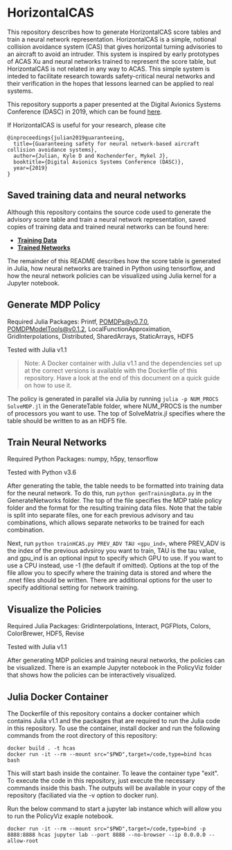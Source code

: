 # HorizontalCAS

This repository describes how to generate HorizontalCAS score tables and train a neural network representation. HorizontalCAS is a simple, notional collision avoidance system (CAS) that gives horizontal turning advisories to an aircraft to avoid an intruder. This system is inspired by early prototypes of ACAS Xu and neural networks trained to represent the score table, but HorizontalCAS is not related in any way to ACAS. This simple system is inteded to facilitate research towards safety-critical neural networks and their verification in the hopes that lessons learned can be applied to real systems.

This repository supports a paper presented at the Digital Avionics Systems Conference (DASC) in 2019, which can be found [here](https://arxiv.org/pdf/1912.07084.pdf).

If HorizontalCAS is useful for your research, please cite
```
@inproceedings{julian2019guaranteeing,
  title={Guaranteeing safety for neural network-based aircraft collision avoidance systems},
  author={Julian, Kyle D and Kochenderfer, Mykel J},
  booktitle={Digital Avionics Systems Conference (DASC)},
  year={2019}
}
```

## Saved training data and neural networks
Although this repository contains the source code used to generate the advisory score table and train a neural network representation, saved copies of training data and trained neural networks can be found here: 
* [**Training Data**](https://drive.google.com/drive/folders/14kcGM_G5sq72BpCfD4dimp27S7ael3by?usp=sharing)
* [**Trained Networks**](https://drive.google.com/drive/folders/1Sj2noNh65xbG6H1fO3DkS1GnevSYTa5b?usp=sharing)

The remainder of this README describes how the score table is generated in Julia, how neural networks are trained in Python using tensorflow, and how the neural network policies can be visualized using Julia kernel for a Jupyter notebook.

## Generate MDP Policy
Required Julia Packages: Printf, POMDPs@v0.7.0, POMDPModelTools@v0.1.2, LocalFunctionApproximation, GridInterpolations, Distributed, SharedArrays, StaticArrays, HDF5

Tested with Julia v1.1
> Note: A Docker container with Julia v1.1 and the dependencies set up at the correct versions is available with the Dockerfile of this repository. Have a look at the end of this document on a quick guide on how to use it.

The policy is generated in parallel via Julia by running `julia -p NUM_PROCS SolveMDP.jl` in the GenerateTable folder, where NUM_PROCS is the number of processors you want to use. The top of SolveMatrix.jl specifies where the table should be written to as an HDF5 file.

## Train Neural Networks
Required Python Packages: numpy, h5py, tensorflow 

Tested with Python v3.6

After generating the table, the table needs to be formatted into training data for the neural network. To do this, run `python genTrainingData.py` in the GenerateNetworks folder. The top of the file specifies the MDP table policy folder and the format for the resulting training data files. Note that the table is split into separate files, one for each previous advisory and tau combinations, which allows separate networks to be trained for each combination.

Next, run `python trainHCAS.py PREV_ADV TAU <gpu_ind>`, where PREV_ADV is the index of the previous advsiroy you want to train, TAU is the tau value, and gpu_ind is an optional input to specify which GPU to use. If you want to use a CPU instead, use -1 (the default if omitted). Options at the top of the file allow you to specify where the training data is stored and where the .nnet files should be written. There are additional options for the user to specify additional setting for network training.

## Visualize the Policies
Required Julia Packages: GridInterpolations, Interact, PGFPlots, Colors, ColorBrewer, HDF5, Revise

Tested with Julia v1.1

After generating MDP policies and training neural networks, the policies can be visualized. There is an example Jupyter notebook in the PolicyViz folder that shows how the policies can be interactively visualized.

## Julia Docker Container
The Dockerfile of this repository contains a docker container which contains Julia v1.1 and the packages that are required to run the Julia code in this repository. 
To use the container, install docker and run the following commands from the root directory of this repository:
```shell
docker build . -t hcas
docker run -it --rm --mount src="$PWD",target=/code,type=bind hcas bash
```
This will start bash inside the container. To leave the container type "exit". 
To execute the code in this repository, just execute the necessary commands inside this bash. The outputs will be available in your copy of the repository (faciliated via the -v option to docker run). 

Run the below command to start a jupyter lab instance which will allow you to run the PolicyViz exaple notebook.
```shell
docker run -it --rm --mount src="$PWD",target=/code,type=bind -p 8888:8888 hcas jupyter lab --port 8888 --no-browser --ip 0.0.0.0 --allow-root
```
